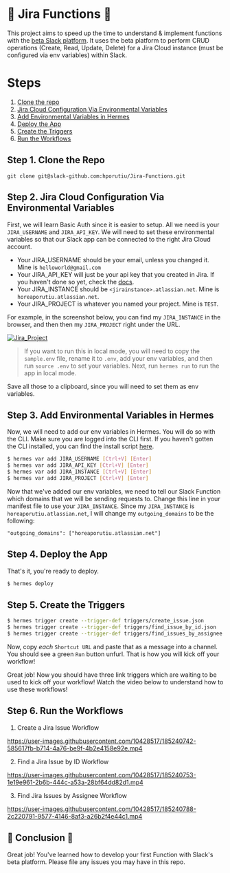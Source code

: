 # 🤖 Jira Functions 🤖

This project aims to speed up the time to understand & implement functions with the [beta Slack platform](https://api.slack.com/future/quickstart). It uses the beta platform to perform CRUD operations (Create, Read, Update, Delete) for a Jira Cloud instance (must be configured via env variables) within Slack. 

# Steps 
1. [Clone the repo](#step-1-clone-the-repo)
2. [Jira Cloud Configuration Via Environmental Variables](#step-2-Jira-cloud-configuration-via-environmental-variables)
3. [Add Environmental Variables in Hermes](#step-3-add-environmental-variables-in-hermes)
4. [Deploy the App](#step-4-deploy-the-app)
5. [Create the Triggers](#step-5-Create-the-triggers)
6. [Run the Workflows](#step-6-run-the-workflows)

## Step 1. Clone the Repo

```git clone git@slack-github.com:hporutiu/Jira-Functions.git```

## Step 2. Jira Cloud Configuration Via Environmental Variables

First, we will learn Basic Auth since it is easier to setup. All we need is your `JIRA_USERNAME` and
 `JIRA_API_KEY`. We will need to set these environmental variables so that our Slack app can be connected 
to the right 
Jira Cloud account.

* Your JIRA_USERNAME should be your email, unless you changed it. Mine is `helloworld@gmail.com`
* Your JIRA_API_KEY will just be your api key that you created in Jira. If you haven't done so yet, check the [docs](https://support.atlassian.com/atlassian-account/docs/manage-api-tokens-for-your-atlassian-account/).
* Your JIRA_INSTANCE should be `<jirainstance>.atlassian.net`. Mine is `horeaporutiu.atlassian.net`.
* Your JIRA_PROJECT is whatever you named your project. Mine is `TEST`.
 
For example, in the screenshot below, you can find my `JIRA_INSTANCE` in the browser, and then then my `JIRA_PROJECT` right under the URL.

[![Jira_Project](https://media.slack-github.com/user/2212/files/f2b57aeb-493f-4b56-b049-80095ede916a)](https://media.slack-github.com/user/2212/files/f2b57aeb-493f-4b56-b049-80095ede916a)

> If you want to run this in local mode, you will need to copy the `sample.env` file, rename it to `.env`, add your env variables, and then run `source .env` to set your variables. Next, run `hermes run` to run the app in local mode.

Save all those to a clipboard, since you will need to set them as env variables.

## Step 3. Add Environmental Variables in Hermes
Now, we will need to add our env variables in Hermes. You will do so with the CLI. Make sure you are logged into the CLI first. If you haven't gotten the CLI installed, 
you can find the install script [here](https://api.slack.com/future/quickstart).

```bash
$ hermes var add JIRA_USERNAME [Ctrl+V] [Enter]
$ hermes var add JIRA_API_KEY [Ctrl+V] [Enter]
$ hermes var add JIRA_INSTANCE [Ctrl+V] [Enter]
$ hermes var add JIRA_PROJECT [Ctrl+V] [Enter]
```

Now that we've added our env variables, we need to tell our Slack Function which domains that we will be sending requests to.
Change this line in your manifest file to use your `JIRA_INSTANCE`. Since my `JIRA_INSTANCE` is `horeaporutiu.atlassian.net`, I will change my `outgoing_domains` to be the following:

```
"outgoing_domains": ["horeaporutiu.atlassian.net"]
```

## Step 4. Deploy the App

That's it, you're ready to deploy.

```bash
$ hermes deploy
```

## Step 5. Create the Triggers

```bash
$ hermes trigger create --trigger-def triggers/create_issue.json
$ hermes trigger create --trigger-def triggers/find_issue_by_id.json
$ hermes trigger create --trigger-def triggers/find_issues_by_assignee.json 
```

Now, copy *each* `Shortcut URL` and paste that as a message into a channel. You should see a green `Run` button unfurl. That is how you will kick off your workflow!

Great job! Now you should have three link triggers which are waiting to be used to kick off your workflow! Watch the video below to understand how to use these workflows!

## Step 6. Run the Workflows

1. Create a Jira Issue Workflow

https://user-images.githubusercontent.com/10428517/185240742-585617fb-b714-4a76-be9f-4b2e4158e92e.mp4

2. Find a Jira Issue by ID Workflow
 
https://user-images.githubusercontent.com/10428517/185240753-1e19e961-2b6b-444c-a53a-28bf64dd82d1.mp4

3. Find Jira Issues by Assignee Workflow

https://user-images.githubusercontent.com/10428517/185240788-2c220791-9577-4146-8af3-a26b2f4e44c1.mp4

## 🎊 Conclusion 🎊 

Great job! You've learned how to develop your first Function with Slack's beta platform. Please file any issues you may have in this repo.
